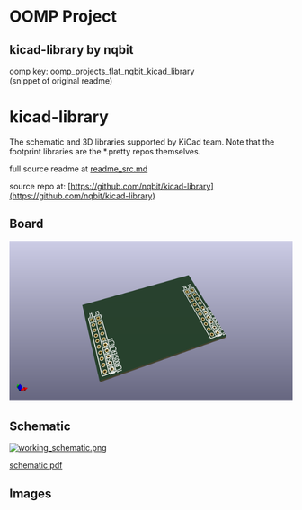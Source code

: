 # OOMP Project  
## kicad-library  by nqbit  
  
oomp key: oomp_projects_flat_nqbit_kicad_library  
(snippet of original readme)  
  
kicad-library  
=============  
  
The schematic and 3D libraries supported by KiCad team.  Note that the footprint libraries are the *.pretty repos themselves.  
  
  full source readme at [readme_src.md](readme_src.md)  
  
source repo at: [https://github.com/nqbit/kicad-library](https://github.com/nqbit/kicad-library)  
## Board  
  
[![working_3d.png](working_3d_600.png)](working_3d.png)  
## Schematic  
  
[![working_schematic.png](working_schematic_600.png)](working_schematic.png)  
  
[schematic pdf](working_schematic.pdf)  
## Images  
